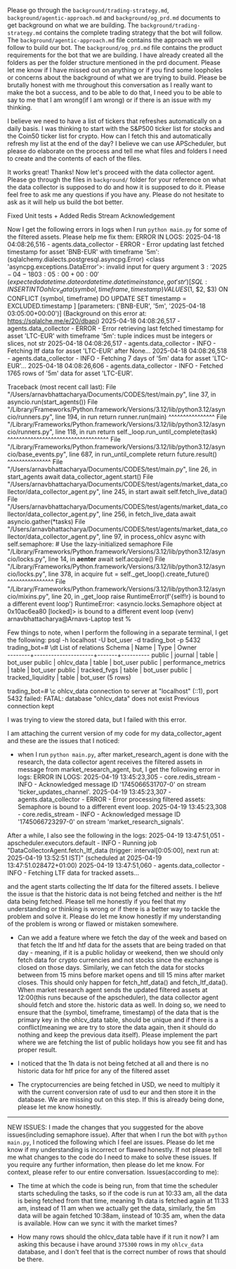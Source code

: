 Please go through the `background/trading-strategy.md`, `background/agentic-approach.md` and `background/og_prd.md` documents to get background on what we are building. The `background/trading-strategy.md` contains the complete trading strategy that the bot will follow. The `background/agentic-approach.md` file contains the approach we will follow to build our bot. The `background/og_prd.md` file contains the product requirements for the bot that we are building. I have already created all the folders as per the folder structure mentioned in the prd document. Please let me know if I have missed out on anything or if you find some loopholes or concerns about the background of what we are trying to build. Please be brutally honest with me throughout this conversation as I really want to make the bot a success, and to be able to do that, I need you to be able to say to me that I am wrong(if I am wrong) or if there is an issue with my thinking.

I believe we need to have a list of tickers that refreshes automatically on a daily basis. I was thinking to start with the S&P500 ticker list for stocks and the Coin50 ticker list for crypto. How can I fetch this and automatically refresh my list at the end of the day? I believe we can use APScheduler, but please do elaborate on the process and tell me what files and folders I need to create and the contents of each of the files.

It works great! Thanks! Now let's proceed with the data collector agent. Please go through the files in `background/` folder for your reference on what the data collector is supposed to do and how it is supposed to do it. Please feel free to ask me any questions if you have any. Please do not hesitate to ask as it will help us build the bot better.

Fixed Unit tests + Added Redis Stream Acknowledgement

Now I get the following errors in logs when I run `python main.py` for some of the filtered assets. Please help me fix them:
ERROR IN LOGS:
2025-04-18 04:08:26,516 - agents.data_collector - ERROR - Error updating last fetched timestamp for asset 'BNB-EUR' with timeframe '5m': (sqlalchemy.dialects.postgresql.asyncpg.Error) <class 'asyncpg.exceptions.DataError'>: invalid input for query argument $3: '2025-04-18 03:05:00+00:00' (expected a datetime.date or datetime.datetime instance, got 'str')
[SQL:
INSERT INTO ohlcv_data (symbol, timeframe, timestamp)
VALUES ($1, $2, $3)
ON CONFLICT (symbol, timeframe) DO UPDATE
SET timestamp = EXCLUDED.timestamp
]
[parameters: ('BNB-EUR', '5m', '2025-04-18 03:05:00+00:00')]
(Background on this error at: https://sqlalche.me/e/20/dbapi)
2025-04-18 04:08:26,517 - agents.data_collector - ERROR - Error retrieving last fetched timestamp for asset 'LTC-EUR' with timeframe '5m': tuple indices must be integers or slices, not str
2025-04-18 04:08:26,517 - agents.data_collector - INFO - Fetching ltf data for asset 'LTC-EUR' after None...
2025-04-18 04:08:26,518 - agents.data_collector - INFO - Fetching 7 days of '5m' data for asset 'LTC-EUR'...
2025-04-18 04:08:26,606 - agents.data_collector - INFO - Fetched 1765 rows of '5m' data for asset 'LTC-EUR'.

Traceback (most recent call last):
File "/Users/arnavbhattacharya/Documents/CODES/test/main.py", line 37, in <module>
asyncio.run(start_agents())
File "/Library/Frameworks/Python.framework/Versions/3.12/lib/python3.12/asyncio/runners.py", line 194, in run
return runner.run(main)
^^^^^^^^^^^^^^^^
File "/Library/Frameworks/Python.framework/Versions/3.12/lib/python3.12/asyncio/runners.py", line 118, in run
return self.\_loop.run_until_complete(task)
^^^^^^^^^^^^^^^^^^^^^^^^^^^^^^^^^^^
File "/Library/Frameworks/Python.framework/Versions/3.12/lib/python3.12/asyncio/base_events.py", line 687, in run_until_complete
return future.result()
^^^^^^^^^^^^^^^
File "/Users/arnavbhattacharya/Documents/CODES/test/main.py", line 26, in start_agents
await data_collector_agent.start()
File "/Users/arnavbhattacharya/Documents/CODES/test/agents/market_data_collector/data_collector_agent.py", line 245, in start
await self.fetch_live_data()
File "/Users/arnavbhattacharya/Documents/CODES/test/agents/market_data_collector/data_collector_agent.py", line 256, in fetch_live_data
await asyncio.gather(\*tasks)
File "/Users/arnavbhattacharya/Documents/CODES/test/agents/market_data_collector/data_collector_agent.py", line 97, in process_ohlcv
async with self.semaphore: # Use the lazy-initialized semaphore
File "/Library/Frameworks/Python.framework/Versions/3.12/lib/python3.12/asyncio/locks.py", line 14, in **aenter**
await self.acquire()
File "/Library/Frameworks/Python.framework/Versions/3.12/lib/python3.12/asyncio/locks.py", line 378, in acquire
fut = self.\_get_loop().create_future()
^^^^^^^^^^^^^^^^
File "/Library/Frameworks/Python.framework/Versions/3.12/lib/python3.12/asyncio/mixins.py", line 20, in \_get_loop
raise RuntimeError(f'{self!r} is bound to a different event loop')
RuntimeError: <asyncio.locks.Semaphore object at 0x10ac6ea80 [locked]> is bound to a different event loop
(venv) arnavbhattacharya@Arnavs-Laptop test %

Few things to note, when I perform the following in a separate terminal, I get the following:
psql -h localhost -U bot_user -d trading_bot -p 5432
trading_bot=# \dt
List of relations
Schema | Name | Type | Owner  
--------+---------------------+-------+----------
public | journal | table | bot_user
public | ohlcv_data | table | bot_user
public | performance_metrics | table | bot_user
public | tracked_fvgs | table | bot_user
public | tracked_liquidity | table | bot_user
(5 rows)

trading_bot=# \c ohlcv_data
connection to server at "localhost" (::1), port 5432 failed: FATAL: database "ohlcv_data" does not exist
Previous connection kept

I was trying to view the stored data, but I failed with this error.

I am attaching the current version of my code for my data_collector_agent and these are the issues that I noticed:

- when I run `python main.py`, after market_research_agent is done with the research, the data collector agent receives the filtered assets in message from market_research_agent, but, I get the following error in logs:
  ERROR IN LOGS:
  2025-04-19 13:45:23,305 - core.redis_stream - INFO - Acknowledged message ID '1745066531707-0' on stream 'ticker_updates_channel'.
  2025-04-19 13:45:23,307 - agents.data_collector - ERROR - Error processing filtered assets: Semaphore is bound to a different event loop.
  2025-04-19 13:45:23,308 - core.redis_stream - INFO - Acknowledged message ID '1745066723297-0' on stream 'market_research_signals'.

After a while, I also see the following in the logs:
2025-04-19 13:47:51,051 - apscheduler.executors.default - INFO - Running job "DataCollectorAgent.fetch_ltf_data (trigger: interval[0:05:00], next run at: 2025-04-19 13:52:51 IST)" (scheduled at 2025-04-19 13:47:51.028472+01:00)
2025-04-19 13:47:51,060 - agents.data_collector - INFO - Fetching LTF data for tracked assets...

and the agent starts collecting the ltf data for the filtered assets.
I believe the issue is that the historic data is not being fetched and neither is the htf data being fetched. Please tell me honestly if you feel that my understanding or thinking is wrong or if there is a better way to tackle the problem and solve it. Please do let me know honestly if my understanding of the problem is wrong or flawed or mistaken somewhere.

- Can we add a feature where we fetch the day of the week and based on that fetch the ltf and htf data for the assets that are being traded on that day - meaning, if it is a public holiday or weekend, then we should only fetch data for crypto currencies and not stocks since the exchange is closed on those days. Similarly, we can fetch the data for stocks between from 15 mins before market opens and till 15 mins after market closes. This should only happen for fetch_htf_data() and fetch_ltf_data(). When market research agent sends the updated filtered assets at 12:00(this runs because of the apscheduler), the data collector agent should fetch and store the. historic data as well. In doing so, we need to ensure that the (symbol, timeframe, timestamp) of the data that is the primary key in the ohlcv_data table, should be unique and if there is a conflict(meaning we are try to store the data again, then it should do nothing and keep the previous data itself). Please implement the part where we are fetching the list of public holidays how you see fit and has proper result.

- I noticed that the 1h data is not being fetched at all and there is no historic data for htf price for any of the filtered asset

- The cryptocurrencies are being fetched in USD, we need to multiply it with the current conversion rate of usd to eur and then store it in the database. We are missing out on this step. If this is already being done, please let me know honestly.

---

NEW ISSUES:
I made the changes that you suggested for the above issues(including semaphore issue). After that when I run the bot with `python main.py`, I noticed the following which I feel are issues. Please do let me know if my understanding is incorrect or flawed honestly. If not please tell me what changes to the code do I need to make to solve these issues. If you require any further information, then please do let me know. For context, please refer to our entire conversation.
Issues(according to me):

- The time at which the code is being run, from that time the scheduler starts scheduling the tasks, so if the code is run at 10:33 am, all the data is being fetched from that time, meaning 1h data is fetched again at 11:33 am, instead of 11 am when we actually get the data, similarly, the 5m data will be again fetched 10:38am, iinstead of 10:35 am, when the data is available. How can we sync it with the market times?

- How many rows should the ohlcv_data table have if it run it now? I am asking this because i have around `375300` rows in my `ohlcv_data` database, and I don't feel that is the correct number of rows that should be there.
